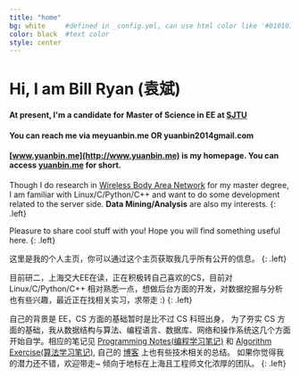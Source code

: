 ```yaml
---
title: "home"
bg: white     #defined in _config.yml, can use html color like '#010101'
color: black  #text color
style: center
---
```


# Hi, I am Bill Ryan (袁斌)

#### <i class="fa fa-graduation-cap"></i> At present, I'm a candidate for Master of Science in EE at [SJTU](http://en.sjtu.edu.cn/)

#### <i class="fa fa-envelope"></i> You can reach me via **me<i class="fa fa-at"></i>yuanbin.me** OR **yuanbin2014<i class="fa fa-at"></i>gmail.com**

#### <i class="fa fa-home"></i> [www.yuanbin.me](http://www.yuanbin.me) is my homepage. You can access [yuanbin.me](http://www.yuanbin.me) for short.  

Though I do research in [Wireless Body Area Network](http://en.wikipedia.org/wiki/Body_area_network) for my master degree, I am familiar with Linux/C/Python/C++ and want to do some development related to the server side. **Data Mining/Analysis** are also my interests.
{: .left}

Pleasure to share cool stuff with you! Hope you will find something useful here.
{: .left}

这里是我的个人主页，你可以通过这个主页获取我几乎所有公开的信息。
{: .left}

目前研二，上海交大EE在读，正在积极转自己喜欢的CS，目前对 Linux/C/Python/C++ 相对熟悉一点，想做后台方面的开发，对数据挖掘与分析也有些兴趣，最近正在找相关实习，求带走 :)
{: .left}


自己的背景是 EE，CS 方面的基础暂时是比不过 CS 科班出身， 为了夯实 CS 方面的基础，我从数据结构与算法、编程语言、数据库、网络和操作系统这几个方面开始自学。相应的笔记见 [Programming Notes(编程学习笔记)](http://prog-notes.yuanbin.me) 和 [Algorithm Exercise(算法学习笔记)](http://yuanbin.gitbooks.io/algorithm/content/), 自己的 [博客](http://blog.yuanbin.me) 上也有些技术相关的总结。 如果你觉得我的潜力还不错，欢迎带走~ 倾向于地标在上海且工程师文化浓厚的团队。
{: .left}
